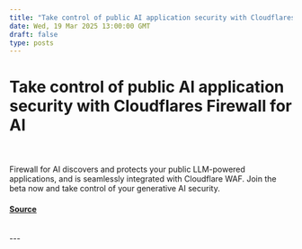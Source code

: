 ```yaml
---
title: "Take control of public AI application security with Cloudflares Firewall for AI"
date: Wed, 19 Mar 2025 13:00:00 GMT
draft: false
type: posts
---
```

# Take control of public AI application security with Cloudflares Firewall for AI

<br/>

<br/>
Firewall for AI discovers and protects your public LLM-powered applications, and is seamlessly integrated with Cloudflare WAF. Join the beta now and take control of your generative AI security.

#### [Source](https://blog.cloudflare.com/take-control-of-public-ai-application-security-with-cloudflare-firewall-for-ai/)

<br/>
---
